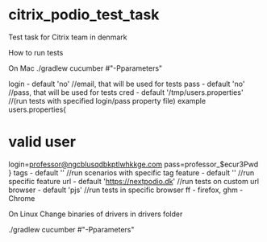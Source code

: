 citrix_podio_test_task
======================

Test task for Citrix team in denmark

How to run tests

On Mac
 ./gradlew cucumber #"-Pparameters"

 login - default 'no' //email, that will be used for tests
 pass - default 'no' //pass, that will be used for tests
 cred - default '/tmp/users.properties'     //(run tests with specified login/pass property file)
 example
 users.properties{
 # valid user
 login=professor@ngcblusqdbkptlwhkkge.com
 pass=professor_$ecur3Pwd
 }
 tags - default ''   //run scenarios with specific tag
 feature - default '' //run specific feature
 url - default 'https://nextpodio.dk' //run tests on custom url
 browser - default 'pjs'  //run tests in specific  browser ff - firefox, ghm - Chrome

On Linux
Change binaries of drivers in drivers folder

 ./gradlew cucumber #"-Pparameters"

